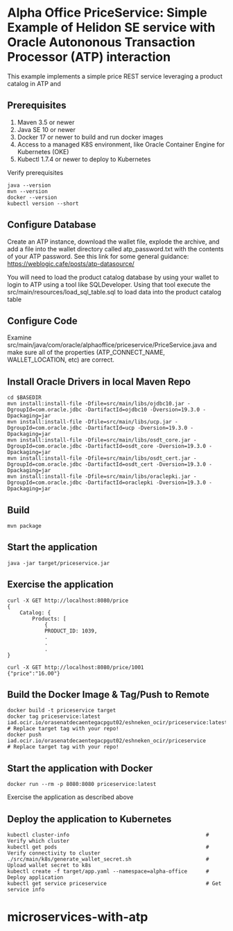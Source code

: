 
# Alpha Office PriceService:  Simple Example of Helidon SE service with Oracle Autononous Transaction Processor (ATP) interaction

This example implements a simple price REST service leveraging a product catalog in ATP and 

## Prerequisites

1. Maven 3.5 or newer
2. Java SE 10 or newer
3. Docker 17 or newer to build and run docker images
4. Access to a managed K8S environment, like Oracle Container Engine for Kubernetes (OKE)
5. Kubectl 1.7.4 or newer to deploy to Kubernetes

Verify prerequisites
```
java --version
mvn --version
docker --version
kubectl version --short
```
## Configure Database
Create an ATP instance, download the wallet file, explode the archive, and add a file into the wallet directory
called atp_password.txt with the contents of your ATP password.  See this link for some general guidance:  https://weblogic.cafe/posts/atp-datasource/

You will need to load the product catalog database by using your wallet to login to ATP using a tool like SQLDeveloper.
Using that tool execute the src/main/resources/load_sql_table.sql to load data into the product catalog table

## Configure Code
Examine src/main/java/com/oracle/alphaoffice/priceservice/PriceService.java and make sure all of the properties (ATP_CONNECT_NAME, WALLET_LOCATION, etc) are correct.

## Install Oracle Drivers in local Maven Repo

```
cd $BASEDIR
mvn install:install-file -Dfile=src/main/libs/ojdbc10.jar -DgroupId=com.oracle.jdbc -DartifactId=ojdbc10 -Dversion=19.3.0 -Dpackaging=jar
mvn install:install-file -Dfile=src/main/libs/ucp.jar -DgroupId=com.oracle.jdbc -DartifactId=ucp -Dversion=19.3.0 -Dpackaging=jar
mvn install:install-file -Dfile=src/main/libs/osdt_core.jar -DgroupId=com.oracle.jdbc -DartifactId=osdt_core -Dversion=19.3.0 -Dpackaging=jar
mvn install:install-file -Dfile=src/main/libs/osdt_cert.jar -DgroupId=com.oracle.jdbc -DartifactId=osdt_cert -Dversion=19.3.0 -Dpackaging=jar
mvn install:install-file -Dfile=src/main/libs/oraclepki.jar -DgroupId=com.oracle.jdbc -DartifactId=oraclepki -Dversion=19.3.0 -Dpackaging=jar
```

## Build

```
mvn package
```

## Start the application

```
java -jar target/priceservice.jar
```

## Exercise the application

```
curl -X GET http://localhost:8080/price
{
    Catalog: {
        Products: [
            {
            PRODUCT_ID: 1039,
            .
            .
            .
}

curl -X GET http://localhost:8080/price/1001
{"price":"16.00"}

```

## Build the Docker Image & Tag/Push to Remote 

```
docker build -t priceservice target
docker tag priceservice:latest iad.ocir.io/orasenatdecaentegacpgut02/eshneken_ocir/priceservice:latest  # Replace target tag with your repo!
docker push iad.ocir.io/orasenatdecaentegacpgut02/eshneken_ocir/priceservice                            # Replace target tag with your repo!
```

## Start the application with Docker

```
docker run --rm -p 8080:8080 priceservice:latest
```

Exercise the application as described above

## Deploy the application to Kubernetes

```
kubectl cluster-info                                            # Verify which cluster
kubectl get pods                                                # Verify connectivity to cluster
./src/main/k8s/generate_wallet_secret.sh                        # Upload wallet secret to k8s
kubectl create -f target/app.yaml --namespace=alpha-office      # Deploy application
kubectl get service priceservice                                # Get service info
```
# microservices-with-atp
